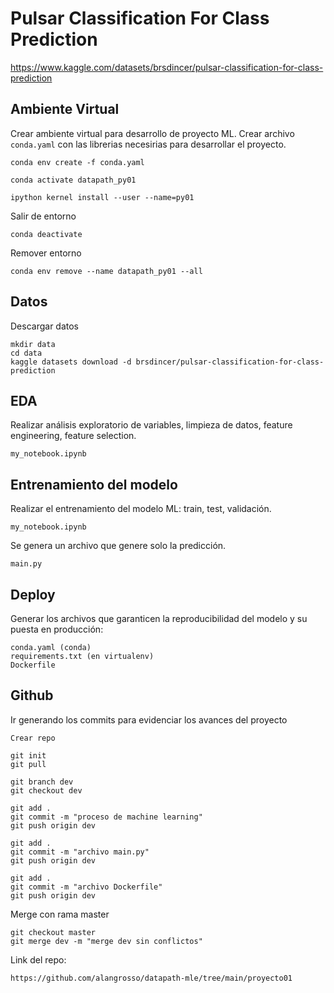 # **Pulsar Classification For Class Prediction**

https://www.kaggle.com/datasets/brsdincer/pulsar-classification-for-class-prediction

## **Ambiente Virtual**

Crear ambiente virtual para desarrollo de proyecto ML.
Crear archivo `conda.yaml` con las librerias necesirias para desarrollar el proyecto.

    conda env create -f conda.yaml

    conda activate datapath_py01

    ipython kernel install --user --name=py01
    
Salir de entorno
    
    conda deactivate

Remover entorno

    conda env remove --name datapath_py01 --all

## **Datos**

Descargar datos

    mkdir data
    cd data
    kaggle datasets download -d brsdincer/pulsar-classification-for-class-prediction

## **EDA**

Realizar análisis exploratorio de variables, limpieza de datos, feature engineering, feature selection.

    my_notebook.ipynb

## **Entrenamiento del modelo**

Realizar el entrenamiento del modelo ML: train, test, validación.

    my_notebook.ipynb

Se genera un archivo que genere solo la predicción.

    main.py

## **Deploy**

Generar los archivos que garanticen la reproducibilidad del modelo y su puesta en producción:

    conda.yaml (conda)
    requirements.txt (en virtualenv)
    Dockerfile

## **Github**

Ir generando los commits para evidenciar los avances del proyecto

    Crear repo

    git init
    git pull

    git branch dev
    git checkout dev

    git add .
    git commit -m "proceso de machine learning"
    git push origin dev

    git add .
    git commit -m "archivo main.py"
    git push origin dev

    git add .
    git commit -m "archivo Dockerfile"
    git push origin dev

Merge con rama master

    git checkout master
    git merge dev -m "merge dev sin conflictos"

Link del repo:

    https://github.com/alangrosso/datapath-mle/tree/main/proyecto01

